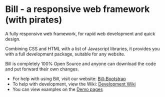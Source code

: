# Bill - a responsive web framework (with pirates)

A fully responsive web framework, for rapid web development and quick design.

Combining CSS and HTML with a list of Javascript libraries, it provides you with a full development package, suitable for any website.

Bill is completely 100% Open Source and anyone can download the code and put forward their own changes.

* For help with using Bill, visit our website: [Bill-Bootstrap](http://bill.greenimp.co.uk)
* To help with development, view the Wiki: [Development Wiki](https://github.com/GreenImp/bill-bootstrap/wiki)
* You can view examples on the [Demo pages](http://bill.greenimp.co.uk/demo/)
